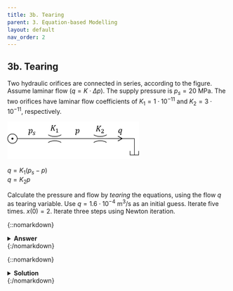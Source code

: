 ```yaml
---
title: 3b. Tearing
parent: 3. Equation-based Modelling
layout: default
nav_order: 2
---
```


## 3b. Tearing

Two hydraulic orifices are connected in series, according to the figure. Assume laminar flow ($q=K\cdot \Delta p$). The supply pressure is $p_s=20\ \mathrm{MPa}$. The two orifices have laminar flow coefficients of $K_1=1\cdot 10^{-11}$ and $K_2=3\cdot 10^{-11}$, respectively.

<img src="../assets/images/orifices.png" width="300">

$q=K_1(p_s-p)$\
$q=K_2 p$

Calculate the pressure and flow by *tearing* the equations, using the flow $q$ as tearing variable. Use $q=1.6\cdot 10^{-4}\ \mathrm{ m^3}/\mathrm{s}$ as an initial guess. Iterate five times.
 $x(0)=2$. Iterate three steps using Newton iteration.

{::nomarkdown}<details><summary><strong>Answer</strong></summary>{:/nomarkdown}
$p = 5\cdot 10^6\ \mathrm{Pa}$\
$q = 1.5\cdot 10^{-4}\ \mathrm{m^3}/\mathrm{s}$

{::nomarkdown}</details>{:/nomarkdown}



{::nomarkdown}<details><summary><strong>Solution</strong></summary>{:/nomarkdown}

Residual function: 
$\hat{q} = K_1(p_s-p)$

In each iteration, we first solve the remaining system for the remaining variables, and then solve the residual function for the tearing variable. In this case the remaining system is only one equation and variable ($p$).

First iteration:

$p^{(1)} = \dfrac{\hat{q}}{K_2} = \dfrac{1.6\cdot 10^{-4}}{3\cdot 10^{-11}} = 5.33\cdot 10^6\ \mathrm{Pa}$\
$\hat{q} = K_1(p_s-p^{(1)}) = 1\cdot 10^{-11}(20\cdot 10^6-5.33\cdot 10^6)=1.467\cdot 10^{-4}\ \mathrm{m^3}/\mathrm{s}$

Second iteration:

$p^{(2)} = \dfrac{\hat{q}}{K_2} = \dfrac{1.467\cdot 10^{-4}}{3\cdot 10^{-11}} = 4.89\cdot 10^6\ \mathrm{Pa}$\
$\hat{q} = K_1(p_s-p^{(2)}) = 1\cdot 10^{-11}(20\cdot 10^6-4.89\cdot 10^6)=1.511\cdot 10^{-4}\ \mathrm{m^3}/\mathrm{s}$

Third iteration:

$p^{(3)} = 5.04\cdot 10^6\ \mathrm{Pa}$\
$\hat{q} = 1.496\cdot 10^{-4}\ \mathrm{m^3}/\mathrm{s}$

Forth iteration:

$p^{(4)} = 4.99\cdot 10^6\ \mathrm{Pa}$\
$\hat{q} = 1.501\cdot 10^{-4}\ \mathrm{m^3}/\mathrm{s}$

Fifth iteration:

$p^{(5)} = 5.00\cdot 10^6\ \mathrm{Pa}$\
$\hat{q} = 1.500\cdot 10^{-4}\ \mathrm{m^3}/\mathrm{s}$

{::nomarkdown}</details>{:/nomarkdown}
